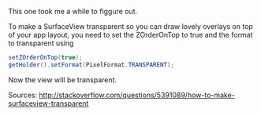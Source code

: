 This one took me a while to figgure out.

To make a SurfaceView transparent so you can draw lovely overlays on top of your app layout, you need to set the ZOrderOnTop to true and the format to transparent using

```java
setZOrderOnTop(true);
getHolder().setFormat(PixelFormat.TRANSPARENT);
```

Now the view will be transparent.

Sources:
http://stackoverflow.com/questions/5391089/how-to-make-surfaceview-transparent